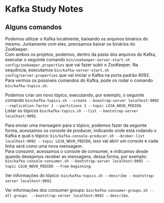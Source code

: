 # Kafka Study Notes

## Alguns comandos
Podemos utilizar o Kafka localmente, baixando os arquivos binários do mesmo. Juntamente com eles, precisamos baixar os binários do ZooKeeper.<br>
Com ambos os projetos, podemos, dentro da pasta dos arquivos do Kafka, executar o seguinte comando `bin/zookeeper-server-start.sh config/zookeeper.properties` que vai fazer subir o ZooKeeper. Na sequência, executamos `bin/kafka-server-start.sh config/server.properties` que vai iniciar o Kafka na porta padrão 9092.<br>
Para vermos os possíveis comandos do Kafka, pode os rodar o comando `bin/kafka-topics.sh`.<br>

Podemos criar um novo tópico, executando, por exemplo, o seguinte comando `bin/kafka-topics.sh --create --boostrap-server localhost:9092 --replication-factor 1 --partitions 1 --topic LOJA_NOVO_PEDIDO`.<br>
Listar os tópicos `bin/kafka-topics.sh --list --bootstrap-server localhost:9092`.
<br>

Para enviar uma mensagem para o tópico, podemos fazer da seguinte forma, acessamos os console de producer, indicando onde está rodando o Kafka e qual o tópico: `bin/kafka-console-producer.sh --broker-list localhost:9092 --topic LOJA_NOVO_PEDIDO`, isso vai abrir um console e cada linha será como uma nova mensagem.<br>
Para consumir, acessamos o console de consumer, e indicamos desde quando desejamos receber as mensagens, dessa forma, por exemplo: `bin/kafka-console-consumer.sh --bootstrap-server localhost:9092 --topic LOJA_NOVO_PEDIDO --from-beginning`.
<br>

Ver informações do tópico: `bin/kafka-topics.sh --describe --bootstrap-server localhost:9092`.
<br>


Ver informações dos consumer groups: `bin/kafka-consumer-groups.sh --all-groups  --bootstrap-server localhost:9092 --describe`.
<br>